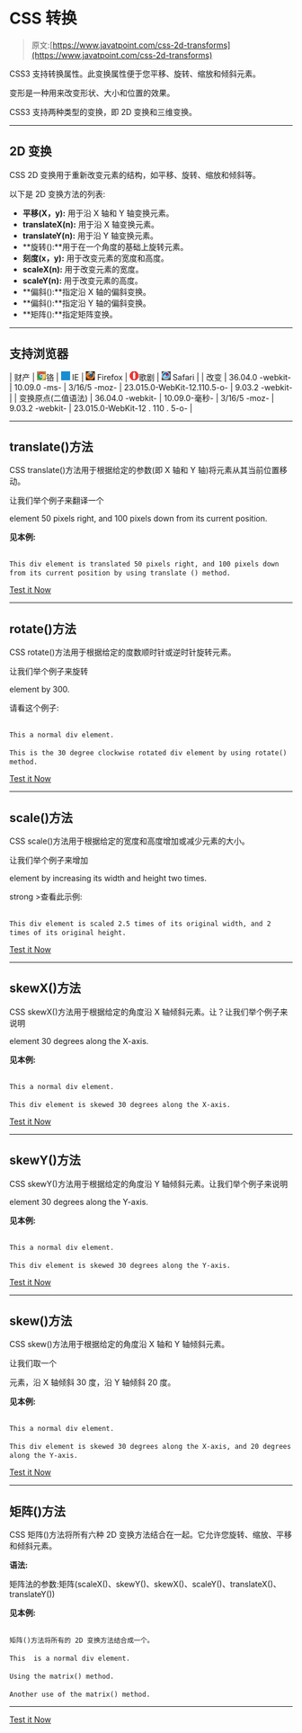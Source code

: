 # CSS 转换

> 原文:[https://www.javatpoint.com/css-2d-transforms](https://www.javatpoint.com/css-2d-transforms)

CSS3 支持转换属性。此变换属性便于您平移、旋转、缩放和倾斜元素。

变形是一种用来改变形状、大小和位置的效果。

CSS3 支持两种类型的变换，即 2D 变换和三维变换。

* * *

## 2D 变换

CSS 2D 变换用于重新改变元素的结构，如平移、旋转、缩放和倾斜等。

以下是 2D 变换方法的列表:

*   **平移(X，y):** 用于沿 X 轴和 Y 轴变换元素。
*   **translateX(n):** 用于沿 X 轴变换元素。
*   **translateY(n):** 用于沿 Y 轴变换元素。
*   **旋转():**用于在一个角度的基础上旋转元素。
*   **刻度(x，y):** 用于改变元素的宽度和高度。
*   **scaleX(n):** 用于改变元素的宽度。
*   **scaleY(n):** 用于改变元素的高度。
*   **偏斜():**指定沿 X 轴的偏斜变换。
*   **偏斜():**指定沿 Y 轴的偏斜变换。
*   **矩阵():**指定矩阵变换。

* * *

## 支持浏览器

| 财产 | ![chrome browser](img/4fbdc93dc2016c5049ed108e7318df19.png)铬 | ![ie browser](img/83dd23df1fe8373fd5bf054b2c1dd88b.png) IE | ![firefox browser](img/4f001fff393888a8a807ed29b28145d1.png) Firefox | ![opera browser](img/6cad4a592cc69a052056a0577b4aac65.png)歌剧 | ![safari browser](img/a0f6a9711a92203c5dc5c127fe9c9fca.png) Safari |
| 改变 | 36.04.0 -webkit- | 10.09.0 -ms- | 3/16/5 -moz- | 23.015.0-WebKit-12.110.5-o- | 9.03.2 -webkit- |
| 变换原点(二值语法) | 36.04.0 -webkit- | 10.09.0-毫秒- | 3/16/5 -moz- | 9.03.2 -webkit- | 23.015.0-WebKit-12 . 110 . 5-o- |

* * *

## translate()方法

CSS translate()方法用于根据给定的参数(即 X 轴和 Y 轴)将元素从其当前位置移动。

让我们举个例子来翻译一个

element 50 pixels right, and 100 pixels down from its current position.

**见本例:**

```

This div element is translated 50 pixels right, and 100 pixels down from its current position by using translate () method.

```

[Test it Now](https://www.javatpoint.com/oprweb/test.jsp?filename=css-2d-transforms1)

* * *

## rotate()方法

CSS rotate()方法用于根据给定的度数顺时针或逆时针旋转元素。

让我们举个例子来旋转

element by 300.

请看这个例子:

```

This a normal div element.

This is the 30 degree clockwise rotated div element by using rotate() method.  

```

[Test it Now](https://www.javatpoint.com/oprweb/test.jsp?filename=css-2d-transforms2)

* * *

## scale()方法

CSS scale()方法用于根据给定的宽度和高度增加或减少元素的大小。

让我们举个例子来增加

element by increasing its width and height two times.

strong >查看此示例:

```

This div element is scaled 2.5 times of its original width, and 2 times of its original height.

```

[Test it Now](https://www.javatpoint.com/oprweb/test.jsp?filename=css-2d-transforms3)

* * *

## skewX()方法

CSS skewX()方法用于根据给定的角度沿 X 轴倾斜元素。让？让我们举个例子来说明

element 30 degrees along the X-axis.

**见本例:**

```

This a normal div element.

This div element is skewed 30 degrees along the X-axis.

```

[Test it Now](https://www.javatpoint.com/oprweb/test.jsp?filename=css-2d-transforms4)

* * *

## skewY()方法

CSS skewY()方法用于根据给定的角度沿 Y 轴倾斜元素。让我们举个例子来说明

element 30 degrees along the Y-axis.

**见本例:**

```

This a normal div element.

This div element is skewed 30 degrees along the Y-axis.

```

[Test it Now](https://www.javatpoint.com/oprweb/test.jsp?filename=css-2d-transforms5)

* * *

## skew()方法

CSS skew()方法用于根据给定的角度沿 X 轴和 Y 轴倾斜元素。

让我们取一个

元素，沿 X 轴倾斜 30 度，沿 Y 轴倾斜 20 度。

**见本例:**

```

This a normal div element.

This div element is skewed 30 degrees along the X-axis, and 20 degrees along the Y-axis.

```

[Test it Now](https://www.javatpoint.com/oprweb/test.jsp?filename=css-2d-transforms6)

* * *

## 矩阵()方法

CSS 矩阵()方法将所有六种 2D 变换方法结合在一起。它允许您旋转、缩放、平移和倾斜元素。

**语法:**

矩阵法的参数:矩阵(scaleX()、skewY()、skewX()、scaleY()、translateX()、translateY())

**见本例:**

```

矩阵()方法将所有的 2D 变换方法结合成一个。

This  is a normal div element.

Using the matrix() method.

Another use of the matrix() method.

```

* * *

[Test it Now](https://www.javatpoint.com/oprweb/test.jsp?filename=css-2d-transforms7)
